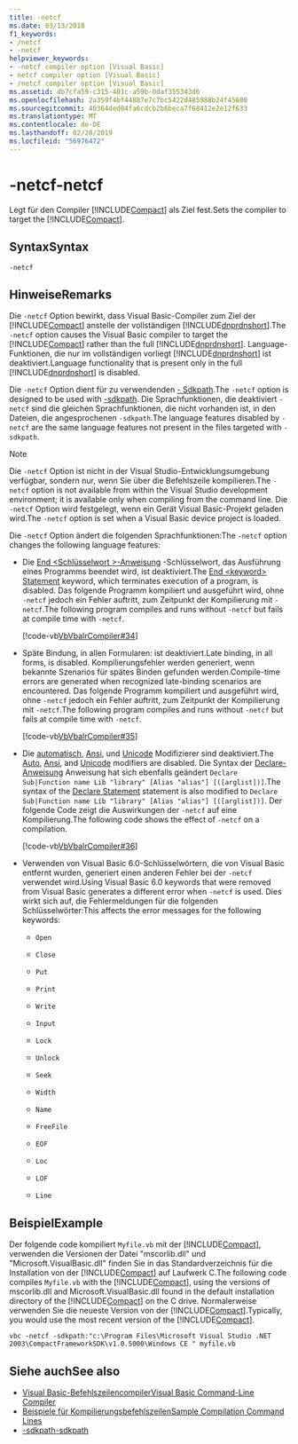 ```yaml
---
title: -netcf
ms.date: 03/13/2018
f1_keywords:
- /netcf
- -netcf
helpviewer_keywords:
- -netcf compiler option [Visual Basic]
- netcf compiler option [Visual Basic]
- /netcf compiler option [Visual Basic]
ms.assetid: db7cfa59-c315-401c-a59b-0daf355343d6
ms.openlocfilehash: 2a359f4bf44887e7c7bc5422d485988b24f45600
ms.sourcegitcommit: 40364ded04fa6cdcb2b6beca7f68412e2e12f633
ms.translationtype: MT
ms.contentlocale: de-DE
ms.lasthandoff: 02/28/2019
ms.locfileid: "56976472"
---
```

# <a name="-netcf"></a><span data-ttu-id="c5fcb-102">-netcf</span><span class="sxs-lookup"><span data-stu-id="c5fcb-102">-netcf</span></span>
<span data-ttu-id="c5fcb-103">Legt für den Compiler [!INCLUDE[Compact](~/includes/compact-md.md)] als Ziel fest.</span><span class="sxs-lookup"><span data-stu-id="c5fcb-103">Sets the compiler to target the [!INCLUDE[Compact](~/includes/compact-md.md)].</span></span>  
  
## <a name="syntax"></a><span data-ttu-id="c5fcb-104">Syntax</span><span class="sxs-lookup"><span data-stu-id="c5fcb-104">Syntax</span></span>  
  
```  
-netcf  
```  
  
## <a name="remarks"></a><span data-ttu-id="c5fcb-105">Hinweise</span><span class="sxs-lookup"><span data-stu-id="c5fcb-105">Remarks</span></span>  
 <span data-ttu-id="c5fcb-106">Die `-netcf` Option bewirkt, dass Visual Basic-Compiler zum Ziel der [!INCLUDE[Compact](~/includes/compact-md.md)] anstelle der vollständigen [!INCLUDE[dnprdnshort](~/includes/dnprdnshort-md.md)].</span><span class="sxs-lookup"><span data-stu-id="c5fcb-106">The `-netcf` option causes the Visual Basic compiler to target the [!INCLUDE[Compact](~/includes/compact-md.md)] rather than the full [!INCLUDE[dnprdnshort](~/includes/dnprdnshort-md.md)].</span></span> <span data-ttu-id="c5fcb-107">Language-Funktionen, die nur im vollständigen vorliegt [!INCLUDE[dnprdnshort](~/includes/dnprdnshort-md.md)] ist deaktiviert.</span><span class="sxs-lookup"><span data-stu-id="c5fcb-107">Language functionality that is present only in the full [!INCLUDE[dnprdnshort](~/includes/dnprdnshort-md.md)] is disabled.</span></span>  
  
 <span data-ttu-id="c5fcb-108">Die `-netcf` Option dient für zu verwendenden [- Sdkpath](../../../visual-basic/reference/command-line-compiler/sdkpath.md).</span><span class="sxs-lookup"><span data-stu-id="c5fcb-108">The `-netcf` option is designed to be used with [-sdkpath](../../../visual-basic/reference/command-line-compiler/sdkpath.md).</span></span> <span data-ttu-id="c5fcb-109">Die Sprachfunktionen, die deaktiviert `-netcf` sind die gleichen Sprachfunktionen, die nicht vorhanden ist, in den Dateien, die angesprochenen `-sdkpath`.</span><span class="sxs-lookup"><span data-stu-id="c5fcb-109">The language features disabled by `-netcf` are the same language features not present in the files targeted with `-sdkpath`.</span></span>  
  
> [!NOTE]
>  <span data-ttu-id="c5fcb-110">Die `-netcf` Option ist nicht in der Visual Studio-Entwicklungsumgebung verfügbar, sondern nur, wenn Sie über die Befehlszeile kompilieren.</span><span class="sxs-lookup"><span data-stu-id="c5fcb-110">The `-netcf` option is not available from within the Visual Studio development environment; it is available only when compiling from the command line.</span></span> <span data-ttu-id="c5fcb-111">Die `-netcf` Option wird festgelegt, wenn ein Gerät Visual Basic-Projekt geladen wird.</span><span class="sxs-lookup"><span data-stu-id="c5fcb-111">The `-netcf` option is set when a Visual Basic device project is loaded.</span></span>  
  
 <span data-ttu-id="c5fcb-112">Die `-netcf` Option ändert die folgenden Sprachfunktionen:</span><span class="sxs-lookup"><span data-stu-id="c5fcb-112">The `-netcf` option changes the following language features:</span></span>  
  
-   <span data-ttu-id="c5fcb-113">Die [End \<Schlüsselwort >-Anweisung](../../../visual-basic/language-reference/statements/end-keyword-statement.md) -Schlüsselwort, das Ausführung eines Programms beendet wird, ist deaktiviert.</span><span class="sxs-lookup"><span data-stu-id="c5fcb-113">The [End \<keyword> Statement](../../../visual-basic/language-reference/statements/end-keyword-statement.md) keyword, which terminates execution of a program, is disabled.</span></span> <span data-ttu-id="c5fcb-114">Das folgende Programm kompiliert und ausgeführt wird, ohne `-netcf` jedoch ein Fehler auftritt, zum Zeitpunkt der Kompilierung mit `-netcf`.</span><span class="sxs-lookup"><span data-stu-id="c5fcb-114">The following program compiles and runs without `-netcf` but fails at compile time with `-netcf`.</span></span>  
  
     [!code-vb[VbVbalrCompiler#34](~/samples/snippets/visualbasic/VS_Snippets_VBCSharp/VbVbalrCompiler/VB/netcf.vb#34)]  
  
-   <span data-ttu-id="c5fcb-115">Späte Bindung, in allen Formularen: ist deaktiviert.</span><span class="sxs-lookup"><span data-stu-id="c5fcb-115">Late binding, in all forms, is disabled.</span></span> <span data-ttu-id="c5fcb-116">Kompilierungsfehler werden generiert, wenn bekannte Szenarios für spätes Binden gefunden werden.</span><span class="sxs-lookup"><span data-stu-id="c5fcb-116">Compile-time errors are generated when recognized late-binding scenarios are encountered.</span></span> <span data-ttu-id="c5fcb-117">Das folgende Programm kompiliert und ausgeführt wird, ohne `-netcf` jedoch ein Fehler auftritt, zum Zeitpunkt der Kompilierung mit `-netcf`.</span><span class="sxs-lookup"><span data-stu-id="c5fcb-117">The following program compiles and runs without `-netcf` but fails at compile time with `-netcf`.</span></span>  
  
     [!code-vb[VbVbalrCompiler#35](~/samples/snippets/visualbasic/VS_Snippets_VBCSharp/VbVbalrCompiler/VB/OptionStrictOff.vb#35)]  
  
-   <span data-ttu-id="c5fcb-118">Die [automatisch](../../../visual-basic/language-reference/modifiers/auto.md), [Ansi](../../../visual-basic/language-reference/modifiers/ansi.md), und [Unicode](../../../visual-basic/language-reference/modifiers/unicode.md) Modifizierer sind deaktiviert.</span><span class="sxs-lookup"><span data-stu-id="c5fcb-118">The [Auto](../../../visual-basic/language-reference/modifiers/auto.md), [Ansi](../../../visual-basic/language-reference/modifiers/ansi.md), and [Unicode](../../../visual-basic/language-reference/modifiers/unicode.md) modifiers are disabled.</span></span> <span data-ttu-id="c5fcb-119">Die Syntax der [Declare-Anweisung](../../../visual-basic/language-reference/statements/declare-statement.md) Anweisung hat sich ebenfalls geändert `Declare Sub|Function name Lib "library" [Alias "alias"] [([arglist])]`.</span><span class="sxs-lookup"><span data-stu-id="c5fcb-119">The syntax of the [Declare Statement](../../../visual-basic/language-reference/statements/declare-statement.md) statement is also modified to `Declare Sub|Function name Lib "library" [Alias "alias"] [([arglist])]`.</span></span> <span data-ttu-id="c5fcb-120">Der folgende Code zeigt die Auswirkungen der `-netcf` auf eine Kompilierung.</span><span class="sxs-lookup"><span data-stu-id="c5fcb-120">The following code shows the effect of `-netcf` on a compilation.</span></span>  
  
     [!code-vb[VbVbalrCompiler#36](../../../visual-basic/reference/command-line-compiler/codesnippet/VisualBasic/netcf_3.vb)]  
  
-   <span data-ttu-id="c5fcb-121">Verwenden von Visual Basic 6.0-Schlüsselwörtern, die von Visual Basic entfernt wurden, generiert einen anderen Fehler bei der `-netcf` verwendet wird.</span><span class="sxs-lookup"><span data-stu-id="c5fcb-121">Using Visual Basic 6.0 keywords that were removed from Visual Basic generates a different error when `-netcf` is used.</span></span> <span data-ttu-id="c5fcb-122">Dies wirkt sich auf, die Fehlermeldungen für die folgenden Schlüsselwörter:</span><span class="sxs-lookup"><span data-stu-id="c5fcb-122">This affects the error messages for the following keywords:</span></span>  
  
    -   `Open`  
  
    -   `Close`  
  
    -   `Put`  
  
    -   `Print`  
  
    -   `Write`  
  
    -   `Input`  
  
    -   `Lock`  
  
    -   `Unlock`  
  
    -   `Seek`  
  
    -   `Width`  
  
    -   `Name`  
  
    -   `FreeFile`  
  
    -   `EOF`  
  
    -   `Loc`  
  
    -   `LOF`  
  
    -   `Line`  
  
## <a name="example"></a><span data-ttu-id="c5fcb-123">Beispiel</span><span class="sxs-lookup"><span data-stu-id="c5fcb-123">Example</span></span>  
 <span data-ttu-id="c5fcb-124">Der folgende code kompiliert `Myfile.vb` mit der [!INCLUDE[Compact](~/includes/compact-md.md)], verwenden die Versionen der Datei "mscorlib.dll" und "Microsoft.VisualBasic.dll" finden Sie in das Standardverzeichnis für die Installation von der [!INCLUDE[Compact](~/includes/compact-md.md)] auf Laufwerk C.</span><span class="sxs-lookup"><span data-stu-id="c5fcb-124">The following code compiles `Myfile.vb` with the [!INCLUDE[Compact](~/includes/compact-md.md)], using the versions of mscorlib.dll and Microsoft.VisualBasic.dll found in the default installation directory of the [!INCLUDE[Compact](~/includes/compact-md.md)] on the C drive.</span></span> <span data-ttu-id="c5fcb-125">Normalerweise verwenden Sie die neueste Version von der [!INCLUDE[Compact](~/includes/compact-md.md)].</span><span class="sxs-lookup"><span data-stu-id="c5fcb-125">Typically, you would use the most recent version of the [!INCLUDE[Compact](~/includes/compact-md.md)].</span></span>  
  
```console  
vbc -netcf -sdkpath:"c:\Program Files\Microsoft Visual Studio .NET 2003\CompactFrameworkSDK\v1.0.5000\Windows CE " myfile.vb  
```  
  
## <a name="see-also"></a><span data-ttu-id="c5fcb-126">Siehe auch</span><span class="sxs-lookup"><span data-stu-id="c5fcb-126">See also</span></span>
- [<span data-ttu-id="c5fcb-127">Visual Basic-Befehlszeilencompiler</span><span class="sxs-lookup"><span data-stu-id="c5fcb-127">Visual Basic Command-Line Compiler</span></span>](../../../visual-basic/reference/command-line-compiler/index.md)
- [<span data-ttu-id="c5fcb-128">Beispiele für Kompilierungsbefehlszeilen</span><span class="sxs-lookup"><span data-stu-id="c5fcb-128">Sample Compilation Command Lines</span></span>](../../../visual-basic/reference/command-line-compiler/sample-compilation-command-lines.md)
- [<span data-ttu-id="c5fcb-129">-sdkpath</span><span class="sxs-lookup"><span data-stu-id="c5fcb-129">-sdkpath</span></span>](../../../visual-basic/reference/command-line-compiler/sdkpath.md)
